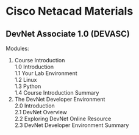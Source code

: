 # Cisco Netacad Materials

## DevNet Associate 1.0 (DEVASC)
Modules:
1. Course Introduction  
    1.0 Introduction  
    1.1 Your Lab Environment  
    1.2 Linux  
    1.3 Python  
    1.4 Course Introduction Summary  
2. The DevNet Developer Environment  
   2.0 Introduction  
   2.1 DevNet Overview  
   2.2 Exploring DevNet Online Resource  
   2.3 DevNet Developer Environment Summary  